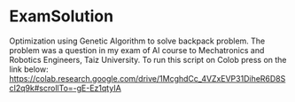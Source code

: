 # ExamSolution
Optimization using Genetic Algorithm to solve backpack problem. The problem was a question in my exam of AI course to Mechatronics and Robotics Engineers, Taiz University.
To run this script on Colob press on the link below:
https://colab.research.google.com/drive/1McghdCc_4VZxEVP31DiheR6D8ScI2q9k#scrollTo=-gE-Ez1qtyIA
